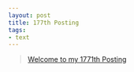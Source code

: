 ```yaml
---
layout: post
title: 177th Posting
tags: 
- text
---
```


> [Welcome to my 1771th Posting](https://janghan-kor.tistory.com/831)


